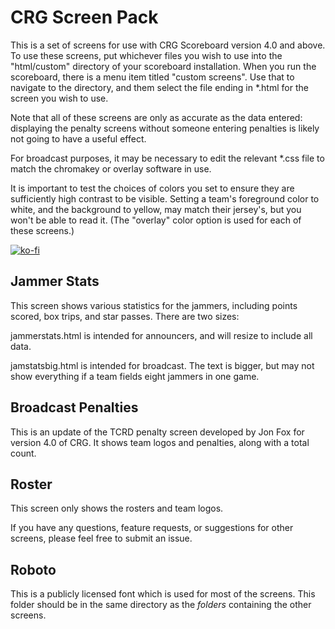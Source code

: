 # CRG Screen Pack

This is a set of screens for use with CRG Scoreboard version 4.0 and above.  To use these screens, put whichever files you wish to use into the "html/custom" directory of your scoreboard installation.  When you run the scoreboard, there is a menu item titled "custom screens".  Use that to navigate to the directory, and them select the file ending in \*.html for the screen you wish to use.

Note that all of these screens are only as accurate as the data entered: displaying the penalty screens without someone entering penalties is likely not going to have a useful effect.

For broadcast purposes, it may be necessary to edit the relevant \*.css file to match the chromakey or overlay software in use.

It is important to test the choices of colors you set to ensure they are sufficiently high contrast to be visible.  Setting a team's foreground color to white, and the background to yellow, may match their jersey's, but you won't be able to read it. (The "overlay" color option is used for each of these screens.)

[![ko-fi](https://www.ko-fi.com/img/githubbutton_sm.svg)](https://ko-fi.com/J3J11GKIZ)

## Jammer Stats

This screen shows various statistics for the jammers, including points scored, box trips, and star passes.  There are two sizes:

jammerstats.html is intended for announcers, and will resize to include all data.

jamstatsbig.html is intended for broadcast.  The text is bigger, but may not show everything if a team fields eight jammers in one game.

## Broadcast Penalties

This is an update of the TCRD penalty screen developed by Jon Fox for version 4.0 of CRG.  It shows team logos and penalties, along with a total count.

## Roster

This screen only shows the rosters and team logos.

If you have any questions, feature requests, or suggestions for other screens, please feel free to submit an issue.

## Roboto

This is a publicly licensed font which is used for most of the screens. This folder should be in the same directory as the _folders_ containing the other screens.
